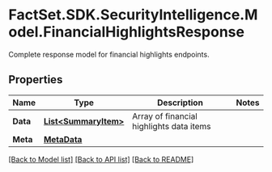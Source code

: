 # FactSet.SDK.SecurityIntelligence.Model.FinancialHighlightsResponse
Complete response model for financial highlights endpoints.

## Properties

Name | Type | Description | Notes
------------ | ------------- | ------------- | -------------
**Data** | [**List&lt;SummaryItem&gt;**](SummaryItem.md) | Array of financial highlights data items | 
**Meta** | [**MetaData**](MetaData.md) |  | 

[[Back to Model list]](../README.md#documentation-for-models) [[Back to API list]](../README.md#documentation-for-api-endpoints) [[Back to README]](../README.md)

